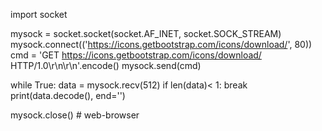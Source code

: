 import socket

mysock = socket.socket(socket.AF_INET, socket.SOCK_STREAM)
mysock.connect(('https://icons.getbootstrap.com/icons/download/', 80))
cmd = 'GET https://icons.getbootstrap.com/icons/download/ HTTP/1.0\r\n\r\n'.encode()
mysock.send(cmd)

while True:
    data = mysock.recv(512)
    if len(data)< 1:
        break
    print(data.decode(), end='')

mysock.close() # web-browser
